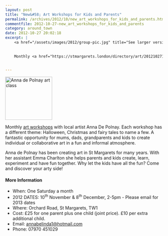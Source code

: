 ```yaml
---
layout: post
title: "New&#58; Art Workshops for Kids and Parents"
permalink: /archives/2012/10/new_art_workshops_for_kids_and_parents.html
commentfile: 2012-10-27-new_art_workshops_for_kids_and_parents
category: around_town
date: 2012-10-27 20:02:18
excerpt: |
    <a href="/assets/images/2012/group-pic.jpg" title="See larger version of - Anna de Polnay art class"><img src="/assets/images/2012/group-pic_thumb.jpg" width="150" height="138" alt="Anna de Polnay art class" class="photo right" /></a>
    
    
    Monthly <a href="https://stmargarets.london/directory/art/201210271457">art workshops</a> with local artist Anna De Polnay. Each workshop has a different theme: Halloween, Christmas and fairy tales to name a few. A fantastic opportunity for mums, dads, grandparents and kids to create individual or collaborative art in a fun and informal atmosphere.
    

---
```


<a href="/assets/images/2012/group-pic.jpg" title="See larger version of - Anna de Polnay art class"><img src="/assets/images/2012/group-pic_thumb.jpg" width="150" height="138" alt="Anna de Polnay art class" class="photo right" /></a>

Monthly [art workshops](https://stmargarets.london/directory/art/201210271457) with local artist Anna De Polnay. Each workshop has a different theme: Halloween, Christmas and fairy tales to name a few. A fantastic opportunity for mums, dads, grandparents and kids to create individual or collaborative art in a fun and informal atmosphere.

Anna de Polnay has been creating art in St Margarets for many years. With her assistant Emma Charlton she helps parents and kids create, learn, experiment and have fun together. Why let the kids have all the fun? Come and discover your arty side!

#### More Information

-   When: One Saturday a month
-   2012 DATES: 10<sup>th</sup> November & 8<sup>th</sup> December, 2-5pm - Please email for 2013 dates
-   Where: Orchard Road, St Margarets, TW1
-   Cost: £25 for one parent plus one child (joint price). £10 per extra additional child.
-   Email: <annabelinda1@hotmail.com>
-   Phone: 07970 451029
